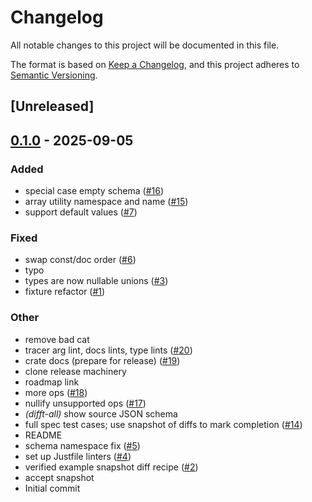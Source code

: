 # Changelog

All notable changes to this project will be documented in this file.

The format is based on [Keep a Changelog](https://keepachangelog.com/en/1.0.0/),
and this project adheres to [Semantic Versioning](https://semver.org/spec/v2.0.0.html).

## [Unreleased]

## [0.1.0](https://github.com/lmmx/avrotize-rs/releases/tag/v0.1.0) - 2025-09-05

### Added

- special case empty schema ([#16](https://github.com/lmmx/avrotize-rs/pull/16))
- array utility namespace and name ([#15](https://github.com/lmmx/avrotize-rs/pull/15))
- support default values ([#7](https://github.com/lmmx/avrotize-rs/pull/7))

### Fixed

- swap const/doc order ([#6](https://github.com/lmmx/avrotize-rs/pull/6))
- typo
- types are now nullable unions ([#3](https://github.com/lmmx/avrotize-rs/pull/3))
- fixture refactor ([#1](https://github.com/lmmx/avrotize-rs/pull/1))

### Other

- remove bad cat
- tracer arg lint, docs lints, type lints ([#20](https://github.com/lmmx/avrotize-rs/pull/20))
- crate docs (prepare for release) ([#19](https://github.com/lmmx/avrotize-rs/pull/19))
- clone release machinery
- roadmap link
- more ops ([#18](https://github.com/lmmx/avrotize-rs/pull/18))
- nullify unsupported ops ([#17](https://github.com/lmmx/avrotize-rs/pull/17))
- *(difft-all)* show source JSON schema
- full spec test cases; use snapshot of diffs to mark completion ([#14](https://github.com/lmmx/avrotize-rs/pull/14))
- README
- schema namespace fix ([#5](https://github.com/lmmx/avrotize-rs/pull/5))
- set up Justfile linters ([#4](https://github.com/lmmx/avrotize-rs/pull/4))
- verified example snapshot diff recipe ([#2](https://github.com/lmmx/avrotize-rs/pull/2))
- accept snapshot
- Initial commit
